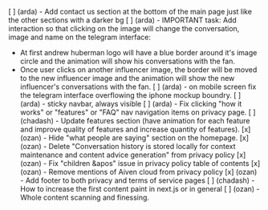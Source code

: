 [ ] (arda) - Add contact us section at the bottom of the main page just like the other sections with a darker bg
[ ] (arda) - IMPORTANT task: Add interaction so that clicking on the image will change the conversation, image and name on the telegram interface:
  - At first andrew huberman logo will have a blue border around it's image circle and the animation will show his conversations with the fan.
  - Once user clicks on another influencer image, the border will be moved to the new influencer image and the animation will show the new influencer's conversations with the fan.
[ ] (arda) - on mobile screen fix the telegram interface overflowing the iphone mockup boundry.
[ ] (arda) - sticky navbar, always visible
[ ] (arda) - Fix clicking "how it works" or "features" or "FAQ" nav navigation items on privacy page.
[ ] (chadash) - Update features section (have animation for each feature and improve quality of features and increase quantity of features).
[x] (ozan) - Hide "what people are saying" section on the homepage.
[x] (ozan) - Delete "Conversation history is stored locally for context maintenance and content advice generation" from privacy policy
[x] (ozan) - Fix "children &apos" issue in privacy policy table of contents
[x] (ozan) - Remove mentions of Aiven cloud from privacy policy
[x] (ozan) - Add footer to both privacy and terms of service pages
[ ] (chadash) - How to increase the first content paint in next.js or in general
[ ] (ozan) - Whole content scanning and finessing.